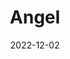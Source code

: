 ---
title: Angel
subtitle: 
layout: default
modal-id: 7
date: 2022-12-02
img: video
vid: IMG_5093.MOV
thumbnail: angel-thumbnail.png
alt: image-alt
price: Between NAf 55 and NAf 500 depending on size and design
size: Meduim
description: Lorem ipsum dolor sit amet, usu cu alterum nominavi lobortis. At duo novum diceret. Tantas apeirian vix et, usu sanctus postulant inciderint ut, populo diceret necessitatibus in vim. Cu eum dicam feugiat noluisse.

---